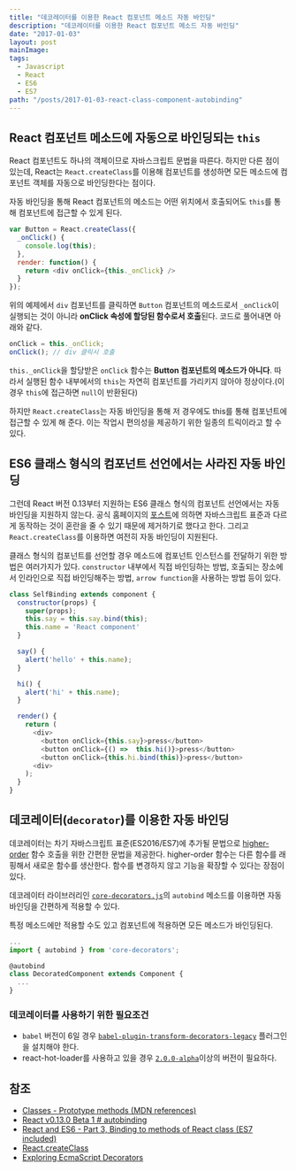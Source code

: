 ```yaml
---
title: "데코레이터를 이용한 React 컴포넌트 메소드 자동 바인딩"
description: "데코레이터를 이용한 React 컴포넌트 메소드 자동 바인딩"
date: "2017-01-03"
layout: post
mainImage:
tags:
  - Javascript
  - React
  - ES6
  - ES7
path: "/posts/2017-01-03-react-class-component-autobinding"
---
```


## React 컴포넌트 메소드에 자동으로 바인딩되는 `this`

React 컴포넌트도 하나의 객체이므로 자바스크립트 문법을 따른다. 하지만 다른 점이 있는데, React는 `React.createClass`를 이용해 컴포넌트를 생성하면 모든 메소드에 컴포넌트 객체를 자동으로 바인딩한다는 점이다.

자동 바인딩을 통해 React 컴포넌트의 메소드는 어떤 위치에서 호출되어도 `this`를 통해 컴포넌트에 접근할 수 있게 된다.

```js
var Button = React.createClass({
  _onClick() {
    console.log(this);
  },
  render: function() {
    return <div onClick={this._onClick} />
  }
});
```

위의 예제에서 `div` 컴포넌트를 클릭하면 `Button` 컴포넌트의 메소드로서 `_onClick`이 실행되는 것이 아니라 **onClick 속성에 할당된 함수로서 호출**된다. 코드로 풀어내면 아래와 같다.

```js
onClick = this._onClick;
onClick(); // div 클릭시 호출
```

`this._onClick`을 할당받은 `onClick` 함수는 **Button 컴포넌트의 메소드가 아니다**. 따라서 실행된 함수 내부에서의 `this`는 자연히 컴포넌트를 가리키지 않아야 정상이다.(이 경우 `this`에 접근하면 `null`이 반환된다)

하지만 `React.createClass`는 자동 바인딩을 통해 저 경우에도 this를 통해 컴포넌트에 접근할 수 있게 해 준다. 이는 작업시 편의성을 제공하기 위한 일종의 트릭이라고 할 수 있다.

## ES6 클래스 형식의 컴포넌트 선언에서는 사라진 자동 바인딩

그런데 React 버전 0.13부터 지원하는 ES6 클래스 형식의 컴포넌트 선언에서는 자동 바인딩을 지원하지 않는다. 공식 홈페이지의 [포스트](https://facebook.github.io/react/blog/2015/01/27/react-v0.13.0-beta-1.html#autobinding)에 의하면 자바스크립트 표준과 다르게 동작하는 것이 혼란을 줄 수 있기 때문에 제거하기로 했다고 한다. 그리고 `React.createClass`를 이용하면 여전히 자동 바인딩이 지원된다.

클래스 형식의 컴포넌트를 선언할 경우 메소드에 컴포넌트 인스턴스를 전달하기 위한 방법은 여러가지가 있다. `constructor` 내부에서 직접 바인딩하는 방법, 호출되는 장소에서 인라인으로 직접 바인딩해주는 방법, `arrow function`을 사용하는 방법 등이 있다.

```js
class SelfBinding extends component {
  constructor(props) {
    super(props);
    this.say = this.say.bind(this);
    this.name = 'React component'
  }

  say() {
    alert('hello' + this.name);
  }

  hi() {
    alert('hi' + this.name);
  }

  render() {
    return (
      <div>
        <button onClick={this.say}>press</button>
        <button onClick={() =>  this.hi()}>press</button>
        <button onClick={this.hi.bind(this)}>press</button>
      <div>
    );
  }
}
```

## 데코레이터(`decorator`)를 이용한 자동 바인딩

데코레이터는 차기 자바스크립트 표준(ES2016/ES7)에 추가될 문법으로 [higher-order](https://en.wikipedia.org/wiki/Higher-order_function) 함수 호출을 위한 간편한 문법을 제공한다. higher-order 함수는 다른 함수를 래핑해서 새로운 함수를 생산한다. 함수를 변경하지 않고 기능을 확장할 수 있다는 장점이 있다.

데코레이터 라이브러리인 [`core-decorators.js`](https://github.com/jayphelps/core-decorators.js)의 `autobind` 메소드를 이용하면 자동 바인딩을 간편하게 적용할 수 있다.

특정 메소드에만 적용할 수도 있고 컴포넌트에 적용하면 모든 메소드가 바인딩된다.

```javascript
...
import { autobind } from 'core-decorators';

@autobind
class DecoratedComponent extends Component {
  ...
}
```

### 데코레이터를 사용하기 위한 필요조건

- `babel` 버전이 6일 경우 [`babel-plugin-transform-decorators-legacy`](https://github.com/loganfsmyth/babel-plugin-transform-decorators-legacy) 플러그인을 설치해야 한다.
- react-hot-loader를 사용하고 있을 경우 [`2.0.0-alpha`](https://github.com/gaearon/react-hot-loader/pull/182)이상의 버전이 필요하다.



## 참조
- [Classes - Prototype methods (MDN references)](https://developer.mozilla.org/ko/docs/Web/JavaScript/Reference/Classes#Prototype_methods)
- [React v0.13.0 Beta 1 # autobinding](https://facebook.github.io/react/blog/2015/01/27/react-v0.13.0-beta-1.html#autobinding)
- [React and ES6 - Part 3, Binding to methods of React class (ES7 included)](http://egorsmirnov.me/2015/08/16/react-and-es6-part3.html)
- [React.createClass](https://facebook.github.io/react/docs/react-api.html#createclass)
- [Exploring EcmaScript Decorators](https://medium.com/google-developers/exploring-es7-decorators-76ecb65fb841#.4s8bu1oeo)
